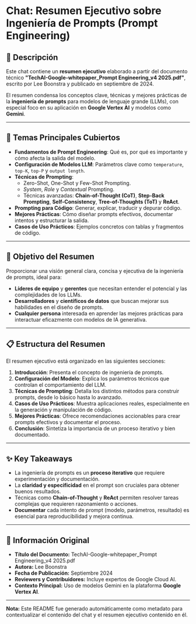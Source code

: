 # Chat: Resumen Ejecutivo sobre Ingeniería de Prompts (Prompt Engineering)

## 📖 Descripción

Este chat contiene un **resumen ejecutivo** elaborado a partir del documento técnico **"TechAI-Google-whitepaper_Prompt Engineering_v4 2025.pdf"**, escrito por Lee Boonstra y publicado en septiembre de 2024.

El resumen condensa los conceptos clave, técnicas y mejores prácticas de la **ingeniería de prompts** para modelos de lenguaje grande (LLMs), con especial foco en su aplicación en **Google Vertex AI** y modelos como **Gemini**.

---

## 🧠 Temas Principales Cubiertos

-   **Fundamentos de Prompt Engineering**: Qué es, por qué es importante y cómo afecta la salida del modelo.
-   **Configuración de Modelos LLM**: Parámetros clave como `temperature`, `top-K`, `top-P` y `output length`.
-   **Técnicas de Prompting**:
    -   Zero-Shot, One-Shot y Few-Shot Prompting.
    - *System*, *Role* y *Contextual* Prompting.
    - Técnicas avanzadas: **Chain-of-Thought (CoT)**, **Step-Back Prompting**, **Self-Consistency**, **Tree-of-Thoughts (ToT)** y **ReAct**.
-   **Prompting para Código**: Generar, explicar, traducir y depurar código.
-   **Mejores Prácticas**: Cómo diseñar prompts efectivos, documentar intentos y estructurar la salida.
-   **Casos de Uso Prácticos**: Ejemplos concretos con tablas y fragmentos de código.

---

## 🎯 Objetivo del Resumen

Proporcionar una visión general clara, concisa y ejecutiva de la ingeniería de prompts, ideal para:

-   **Líderes de equipo** y **gerentes** que necesitan entender el potencial y las complejidades de los LLMs.
-   **Desarrolladores** y **científicos de datos** que buscan mejorar sus habilidades en el diseño de prompts.
-   **Cualquier persona** interesada en aprender las mejores prácticas para interactuar eficazmente con modelos de IA generativa.

---

## 📋 Estructura del Resumen

El resumen ejecutivo está organizado en las siguientes secciones:

1.  **Introducción**: Presenta el concepto de ingeniería de prompts.
2.  **Configuración del Modelo**: Explica los parámetros técnicos que controlan el comportamiento del LLM.
3.  **Técnicas de Prompting**: Detalla los distintos métodos para construir prompts, desde lo básico hasta lo avanzado.
4.  **Casos de Uso Prácticos**: Muestra aplicaciones reales, especialmente en la generación y manipulación de código.
5.  **Mejores Prácticas**: Ofrece recomendaciones accionables para crear prompts efectivos y documentar el proceso.
6.  **Conclusión**: Sintetiza la importancia de un proceso iterativo y bien documentado.

---

## ✨ Key Takeaways

-   La ingeniería de prompts es un **proceso iterativo** que requiere experimentación y documentación.
-   La **claridad y especificidad** en el prompt son cruciales para obtener buenos resultados.
-   Técnicas como **Chain-of-Thought** y **ReAct** permiten resolver tareas complejas que requieren razonamiento o acciones.
-   **Documentar** cada intento de prompt (modelo, parámetros, resultado) es esencial para reproducibilidad y mejora continua.

---

## 🔗 Información Original

-   **Título del Documento:** TechAI-Google-whitepaper_Prompt Engineering_v4 2025.pdf
-   **Autora:** Lee Boonstra
-   **Fecha de Publicación:** Septiembre 2024
-   **Reviewers y Contribuidores:** Incluye expertos de Google Cloud AI.
-   **Contexto Principal:** Uso de modelos Gemini en la plataforma **Google Vertex AI**.

---

**Nota:** Este README fue generado automáticamente como metadato para contextualizar el contenido del chat y el resumen ejecutivo contenido en él.
